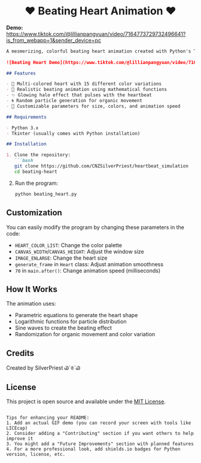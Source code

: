 <h1 align="center">❤️ Beating Heart Animation ❤️</h1>   
 
**Demo:** https://www.tiktok.com/@lillianpangyuan/video/7164773729732496641?is_from_webapp=1&sender_device=pc
```markdown
A mesmerizing, colorful beating heart animation created with Python's Tkinter. This program generates a dynamic heart that pulsates with random color patterns, surrounded by a glowing halo effect.
 
![Beating Heart Demo](https://www.tiktok.com/@lillianpangyuan/video/7164773729732496641?is_from_webapp=1&sender_device=pc) 

## Features

- 🎨 Multi-colored heart with 15 different color variations
- 💓 Realistic beating animation using mathematical functions
- ✨ Glowing halo effect that pulses with the heartbeat 
- 🌀 Random particle generation for organic movement
- 📝 Customizable parameters for size, colors, and animation speed

## Requirements

- Python 3.x
- Tkinter (usually comes with Python installation)

## Installation

1. Clone the repository:
   ```bash
   git clone https://github.com/CNZSilverPriest/heartbeat_simulation
   cd beating-heart
   ```

2. Run the program:
   ```bash
   python beating_heart.py
   ```

## Customization

You can easily modify the program by changing these parameters in the code:

- `HEART_COLOR_LIST`: Change the color palette
- `CANVAS_WIDTH`/`CANVAS_HEIGHT`: Adjust the window size
- `IMAGE_ENLARGE`: Change the heart size
- `generate_frame` in `Heart` class: Adjust animation smoothness
- `70` in `main.after()`: Change animation speed (milliseconds)

## How It Works

The animation uses:
- Parametric equations to generate the heart shape
- Logarithmic functions for particle distribution
- Sine waves to create the beating effect
- Randomization for organic movement and color variation

## Credits

Created by SilverPriest ᏊˊꈊˋᏊ

## License

This project is open source and available under the [MIT License](LICENSE).
```

Tips for enhancing your README:
1. Add an actual GIF demo (you can record your screen with tools like LICEcap)
2. Consider adding a "Contributing" section if you want others to help improve it
3. You might add a "Future Improvements" section with planned features
4. For a more professional look, add shields.io badges for Python version, license, etc.

